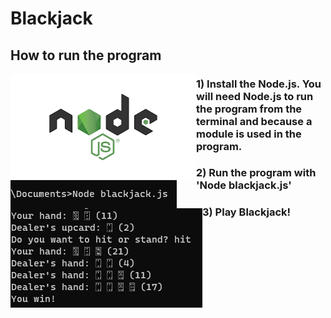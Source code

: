 # Blackjack
## How to run the program

<img src="nodejs.png" align="left" />

### 1) Install the Node.js. You will need Node.js to run the program from the terminal and because a module is used in the program.

<img src="runblackjack.png" align="left" />

### 2) Run the program with 'Node blackjack.js'

<img src="blackjackplay.png" align="left" />

### 3) Play Blackjack!

